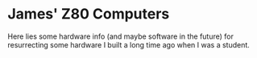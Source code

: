 # James' Z80 Computers


Here lies some hardware info (and maybe software in the future) for
resurrecting some hardware I built a long time ago when I was a student.



